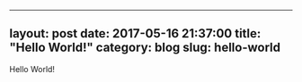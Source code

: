 ----
layout:   post
date:     2017-05-16 21:37:00
title:    "Hello World!"
category: blog
slug:     hello-world
----

Hello World!
